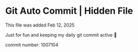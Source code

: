 # Git Auto Commit | Hidden File

This file was added Feb 12, 2025

Just for fun and keeping my daily git commit active 🤪

commit number: 1007104
